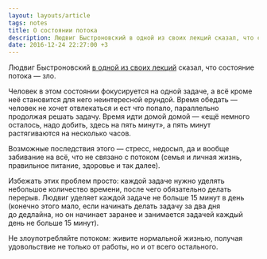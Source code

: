 ```yaml
---
layout: layouts/article
tags: notes
title: О состоянии потока
description: Людвиг Быстроновский в одной из своих лекций сказал, что состояние потока — зло.
date: 2016-12-24 22:27:00 +3
---
```

Людвиг Быстроновский [в одной из своих лекций](https://www.youtube.com/watch?v=CsFJzkNG5EY) сказал, что состояние потока — зло.

Человек в этом состоянии фокусируется на одной задаче, а всё кроме неё становится для него неинтересной ерундой. Время обедать — человек не хочет отвлекаться и ест что попало, параллельно продолжая решать задачу. Время идти домой домой — «ещё немного осталось, надо добить, здесь на пять минут», а пять минут растягиваются на несколько часов.

Возможные последствия этого — стресс, недосып, да и вообще забивание на всё, что не связано с потоком (семья и личная жизнь, правильное питание, здоровье и так далее).

Избежать этих проблем просто: каждой задаче нужно уделять небольшое количество времени, после чего обязательно делать перерыв. Людвиг уделяет каждой задаче не больше 15 минут в день (конечно этого мало, если начинать делать задачу за два дня до дедлайна, но он начинает заранее и занимается задачей каждый день не больше 15 минут).

Не злоупотребляйте потоком: живите нормальной жизнью, получая удовольствие не только от работы, но и от всего остального.

